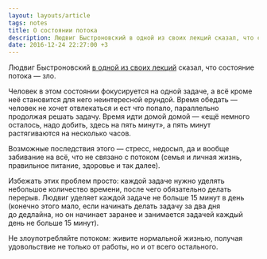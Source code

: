 ```yaml
---
layout: layouts/article
tags: notes
title: О состоянии потока
description: Людвиг Быстроновский в одной из своих лекций сказал, что состояние потока — зло.
date: 2016-12-24 22:27:00 +3
---
```

Людвиг Быстроновский [в одной из своих лекций](https://www.youtube.com/watch?v=CsFJzkNG5EY) сказал, что состояние потока — зло.

Человек в этом состоянии фокусируется на одной задаче, а всё кроме неё становится для него неинтересной ерундой. Время обедать — человек не хочет отвлекаться и ест что попало, параллельно продолжая решать задачу. Время идти домой домой — «ещё немного осталось, надо добить, здесь на пять минут», а пять минут растягиваются на несколько часов.

Возможные последствия этого — стресс, недосып, да и вообще забивание на всё, что не связано с потоком (семья и личная жизнь, правильное питание, здоровье и так далее).

Избежать этих проблем просто: каждой задаче нужно уделять небольшое количество времени, после чего обязательно делать перерыв. Людвиг уделяет каждой задаче не больше 15 минут в день (конечно этого мало, если начинать делать задачу за два дня до дедлайна, но он начинает заранее и занимается задачей каждый день не больше 15 минут).

Не злоупотребляйте потоком: живите нормальной жизнью, получая удовольствие не только от работы, но и от всего остального.

